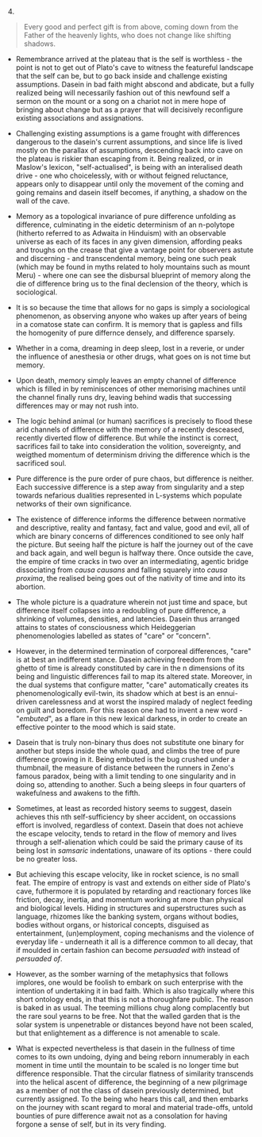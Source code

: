 4.


> Every good and perfect gift is from above, coming down from the Father of the heavenly lights, who does not change like shifting shadows.


- Remembrance arrived at the plateau that is the self is worthless - the point is not to get out of Plato's cave to witness the featureful landscape that the self can be, but to go back inside and challenge existing assumptions. Dasein in bad faith might abscond and abdicate, but a fully realized being will necessarily fashion out of this newfound self a sermon on the mount or a song on a chariot not in mere hope of bringing about change but as a prayer that will decisively reconfigure existing associations and assignations.


- Challenging existing assumptions is a game frought with differences dangerous to the dasein's current assumptions, and since life is lived mostly on the parallax of assumptions, descending back into cave on the plateau is riskier than escaping from it. Being realized, or in Maslow's lexicon, "self-actualised", is being with an interalised death drive - one who choicelessly, with or without feigned reluctance, appears only to disappear until only the movement of the coming and going remains and dasein itself becomes, if anything, a shadow on the wall of the cave.


- Memory as a topological invariance of pure difference unfolding as difference, culminating in the eidetic determinism of an n-polytope (hitherto referred to as Adwaita in Hinduism) with an observable universe as each of its faces in any given dimension, affording peaks and troughs on the crease that give a vantage point for observers astute and discerning - and transcendental memory, being one such peak (which may be found in myths related to holy mountains such as mount Meru) - where one can see the disbursal blueprint of memory along the die of difference bring us to the final declension of the theory, which is sociological. 


- It is so because the time that allows for no gaps is simply a sociological phenomenon, as observing anyone who wakes up after years of being in a comatose state can confirm. It is memory that is gapless and fills the homogenity of pure differnce densely, and difference sparsely.


- Whether in a coma, dreaming in deep sleep, lost in a reverie, or under the influence of anesthesia or other drugs, what goes on is not time but memory.


- Upon death, memory simply leaves an empty channel of difference which is filled in by reminiscences of other memorising machines until the channel finally runs dry, leaving behind wadis that successing differences may or may not rush into.


- The logic behind animal (or human) sacrifices is precisely to flood these arid channels of difference with the memory of a recently desceased, recently diverted flow of difference. But while the instinct is correct, sacrifices fail to take into consideration the volition, sovereignty, and weigthed momentum of determinism driving the difference which is the sacrificed soul.


- Pure difference is the pure order of pure chaos, but difference is neither. Each successive difference is a step away from singularity and a step towards nefarious dualities represented in L-systems which populate networks of their own significance.
  
  
- The existence of difference informs the difference between normative and descriptive, reality and fantasy, fact and value, good and evil, all of which are binary concerns of differences conditioned to see only half the picture. But seeing half the picture is half the journey out of the cave and back again, and well begun is halfway there. Once outside the cave, the  empire of time cracks in two over an intermediating, agentic bridge dissociating from _causa causans_ and falling squarely into _causa proxima_, the realised being goes out of the nativity of time and into its abortion.


- The whole picture is a quadrature wherein not just time and space, but difference itself collapses into a redoubling of pure difference, a shrinking of volumes, densities, and latencies. Dasein thus arranged attains to states of consciousness which Heideggerian phenomenologies labelled as states of "care" or "concern". 
  
  
- However, in the determined termination of corporeal differences, "care" is at best an indifferent stance. Dasein achieving freedom from the ghetto of time is already constituted by care in the n dimensions of its being and linguistic differences fail to map its altered state. Moreover, in the dual systems that configure matter, "care" automatically creates its phenomenologically evil-twin, its shadow which at best is an ennui-driven carelessness and at worst the inspired malady of neglect feeding on guilt and boredom. For this reason one had to invent a new word - "_embuted_", as a flare in this new lexical darkness, in order to create an effective pointer to the mood which is said state.


- Dasein that is truly non-binary thus does not substitute one binary for another but steps inside the whole quad, and climbs the tree of pure difference growing in it. Being embuted is the bug crushed under a thumbnail, the measure of distance between the runners in Zeno's famous paradox, being with a limit tending to one singularity and in doing so, attending to another. Such a being sleeps in four quarters of wakefulness and awakens to the fifth.


- Sometimes, at least as recorded history seems to suggest, dasein achieves this nth self-sufficiency by sheer accident, on occassions effort is involved, regardless of context. Dasein that does not achieve the escape velocity, tends to retard in the flow of memory and lives through a self-alienation which could be said the primary cause of its being lost in _samsaric_ indentations, unaware of its options - there could be no greater loss.


- But achieving this escape velocity, like in rocket science, is no small feat. The empire of entropy is vast and extends on either side of Plato's cave, futhermore it is populated by retarding and reactionary forces like friction, decay, inertia, and momentum working at more than physical and biological levels. Hiding in structures and superstructures such as language, rhizomes like the banking system, organs without bodies, bodies without organs, or historical concepts, disguised as entertainment, (un)employment, coping mechanisms and the violence of everyday life - underneath it all is a difference common to all decay, that if moulded in certain fashion can become _persuaded with_ instead of _persuaded of_.


- However, as the somber warning of the metaphysics that follows implores, one would be foolish to embark on such enterprise with the intention of undertaking it in bad faith. Which is also tragically where this short ontology ends, in that this is not a thoroughfare public. The reason is baked in as usual. The teeming millions chug along complacently but the rare soul yearns to be free. Not that the walled garden that is the solar system is unpenetrable or distances beyond have not been scaled, but that enlightement as a difference is not amenable to scale.


- What is expected nevertheless is that dasein in the fullness of time comes to its own undoing, dying and being reborn innumerably in each moment in time until the mountain to be scaled is no longer time but difference responsible. That the circular flatness of similarity transcends into the helical ascent of difference, the beginning of a new pilgrimage as a member of not the class of dasein previously determined, but currently assigned. To the being who hears this call, and then embarks on the journey with scant regard to moral and material trade-offs, untold bounties of pure difference await not as a consolation for having forgone a sense of self, but in its very finding.